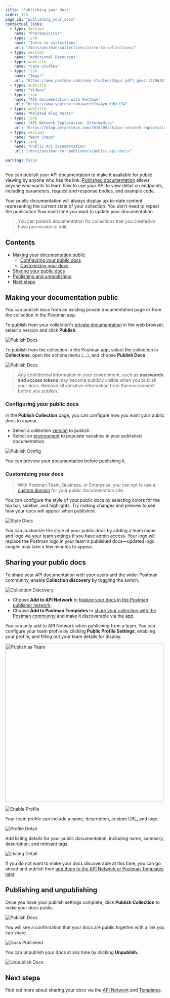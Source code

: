```yaml
---
title: "Publishing your docs"
order: 123
page_id: "publishing_your_docs"
contextual_links:
  - type: section
    name: "Prerequisites"
  - type: link
    name: "Intro to collections"
    url: "/docs/postman/collections/intro-to-collections/"
  - type: section
    name: "Additional Resources"
  - type: subtitle
    name: "Case Studies"
  - type: link
    name: "Imgur"
    url: "https://www.postman.com/case-studies/Imgur.pdf?_ga=2.137063670.754547870.1571851340-1454169035.1570491567"
  - type: subtitle
    name: "Videos"
  - type: link
    name: "API documentation with Postman"
    url: "https://www.youtube.com/watch?v=Ayo_KdLLcTA"
  - type: subtitle
    name: "Related Blog Posts"
  - type: link
    name: "API Network Exploration: Infermedica"
    url: "https://blog.getpostman.com/2018/05/25/api-network-exploration-infermedica/?_ga=2.137063670.754547870.1571851340-1454169035.1570491567"
  - type: section
    name: "Next Steps"
  - type: link
    name: "Public API documentation"
    url: "/docs/postman-for-publishers/public-api-docs/"

warning: false
---
```


You can publish your API documentation to make it available for public viewing by anyone who has the link. [Published documentation](/docs/postman-for-publishers/public-api-docs/) allows anyone who wants to learn how to use your API to view detail on endpoints, including parameters, request and response bodies, and example code.

Your public documentation will always display up-to-date content representing the current state of your collection. You don’t need to repeat the publication flow each time you want to update your documentation.

> You can publish documentation for collections that you created or have permission to edit.

## Contents

* [Making your documentation public](#making-your-documentation-public)
    * [Configuring your public docs](#configuring-your-public-docs)
    * [Customizing your docs](#customizing-your-docs)
* [Sharing your public docs](#sharing-your-public-docs)
* [Publishing and unpublishing](#publishing-and-unpublishing)
* [Next steps](#next-steps)

## Making your documentation public

You can publish docs from an existing private documentation page or from the collection in the Postman app.

To publish from your collection's [private documentation](/docs/postman/api-documentation/documenting-your-api/) in the web browser, select a version and click __Publish__.

![Publish Docs](https://assets.postman.com/postman-docs/publish-docs.jpg)

To publish from the collection in the Postman app, select the collection in __Collections__, open the actions menu (__...__), and choose __Publish Docs__.

![Publish Docs](https://assets.postman.com/postman-docs/publish-collection.jpg)

> Any confidential information in your environment, such as __passwords and access tokens__ may become publicly visible when you publish your docs. Remove all sensitive information from the environment before you publish.

### Configuring your public docs

In the __Publish Collection__ page, you can configure how you want your public docs to appear.

* Select a collection [version](/docs/postman/api-documentation/documenting-your-api/#versioning-your-docs) to publish.
* Select an [environment](/docs/postman/api-documentation/documenting-your-api/#documentation-environments) to populate variables in your published documentation.

![Publish Config](https://assets.postman.com/postman-docs/publish-config.jpg)

You can preview your documentation before publishing it.

### Customizing your docs

> With Postman Team, Business, or Enterprise, you can opt to use a [custom domain](/docs/postman/api-documentation/custom-doc-domains/) for your public documentation site.

You can configure the style of your public docs by selecting colors for the top bar, sidebar, and highlights. Try making changes and preview to see how your docs will appear when published.

![Style Docs](https://assets.postman.com/postman-docs/style-docs.jpg)

You can customize the style of your public docs by adding a team name and logo via your [team settings](/docs/postman/collaboration/team-settings/) if you have admin access. Your logo will replace the Postman logo in your team's published docs—updated logo images may take a few minutes to appear.

## Sharing your public docs

To share your API documentation with your users and the wider Postman community, enable __Collection discovery__ by toggling the switch.

![Collection Discovery](https://assets.postman.com/postman-docs/discovery-switch-template.jpg)

* Choose __Add to API Network__ to [feature your docs in the Postman publisher network](/docs/postman-for-publishers/api-network/add-api-network/).
* Choose __Add to Postman Templates__ to [share your collection with the Postman community](/docs/postman-for-publishers/postman-templates/add-templates/) and make it discoverable via the app.

You can only add to API Network when publishing from a team. You can configure your team profile by clicking __Public Profile Settings__, enabling your profile, and filling out your team details for display.

<img alt="Publish as Team" src="https://assets.postman.com/postman-docs/publish-team.jpg" width="500px"/>

![Enable Profile](https://assets.postman.com/postman-docs/enable-profile.jpg)

Your team profile can include a name, description, custom URL, and logo.

![Profile Detail](https://assets.postman.com/postman-docs/profile-detail.jpg)

Add listing details for your public documentation, including name, summary, description, and relevant tags.

![Listing Detail](https://assets.postman.com/postman-docs/listing-detail.jpg)

If you do not want to make your docs discoverable at this time, you can go ahead and publish then [add them to the API Network or Postman Templates later](/docs/postman-for-publishers/public-api-docs/).

## Publishing and unpublishing

Once you have your publish settings complete, click __Publish Collection__ to make your docs public.

![Publish Docs](https://assets.postman.com/postman-docs/publish-button.jpg)

You will see a confirmation that your docs are public together with a link you can share.

![Docs Published](https://assets.postman.com/postman-docs/docs-published.jpg)

You can unpublish your docs at any time by clicking __Unpublish__.

![Unpublish Docs](https://assets.postman.com/postman-docs/unpublish-docs.jpg)

## Next steps

Find out more about sharing your docs via the [API Network](/docs/postman-for-publishers/api-network/add-api-network/) and [Templates](/docs/postman-for-publishers/postman-templates/add-templates/).
